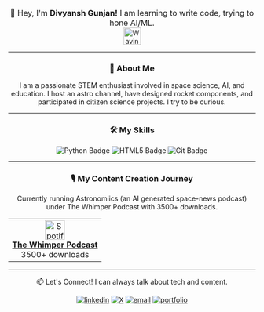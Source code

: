 <div align="center">

<div style="font-size:16px">👋 Hey, I'm <b>Divyansh Gunjan!</b> I am learning to write code, trying to hone AI/ML.</div> <img src="https://media1.giphy.com/media/v1.Y2lkPTc5MGI3NjExdjk0MGZ1ZjZndXR5Nmt5a3RycmlkdWxmZTQ5cmJrZDQ3d3d1dDBtZiZlcD12MV9pbnRlcm5hb19naWZfYnlfaWQmY3Q9cw/4xxzGU0LelJmZ1Kulx/giphy.gif" alt="Waving Hand" style="height: 2.5em; vertical-align: middle;" align="center">
</div>

---
<div align="center">
<h3>🚀 About Me</h3>

<p>
I am a passionate STEM enthusiast involved in space science, AI, and education. I host an astro channel, have designed rocket components, and participated in citizen science projects. I try to be curious.</p>
</div>

---
<div align="center">
<h3>🛠️ My Skills</h3>

<p>
<img src="https://img.shields.io/badge/Python-3776AB?style=for-the-badge&logo=python&logoColor=white" alt="Python Badge"/>
<img src="https://img.shields.io/badge/HTML5-E34F26?style=for-the-badge&logo=html5&logoColor=white" alt="HTML5 Badge"/>
<img src="https://img.shields.io/badge/Git-F05032?style=for-the-badge&logo=git&logoColor=white" alt="Git Badge"/>
</p>
</div>

---
<div align="center">
<h3>🎙️ My Content Creation Journey</h3>
Currently running Astronomiics (an AI generated space-news podcast) under The Whimper Podcast with 3500+ downloads.

<table align="center">
<tr>
<td align="center">
<a href="https://open.spotify.com/show/7xB04oc0PX9A485OUX7sUC" target="_blank">
<img src="https://www.vectorlogo.zone/logos/spotify/spotify-icon.svg" width="40px" alt="Spotify Podcast"/>
<br />
<strong>The Whimper Podcast</strong>
</a>
<br />
<!-- <img src="" alt="Podcast Downloads"/> -->3500+ downloads
</td>
</tr>
</table>
</div>

---
<div align="center">
📫 Let's Connect! I can always talk about tech and content.

<!-- <p>&nbsp;</p> -->
<p align="center">
<!-- <a href="https://www.linkedin.com/in/divgunjan/" target="_blank">
<img src="https://img.icons8.com/?size=100&id=xuvGCOXi8Wyg&format=png&color=000000" alt="LinkedIn"style="height:3rem"/>
</a> -->

[![linkedin](https://img.shields.io/badge/Linkedin-blue)](https://www.linkedin.com/in/divgunjan/)
[![X](https://img.shields.io/badge/X.com-black)](https://x.com/div_gunjan)
[![email](https://img.shields.io/badge/Gmail-red)](mailto:yourname@example.com)
[![portfolio](https://img.shields.io/badge/Folio↗-blueviolet)](https://divgunjan.github.io/)

</p>
</div>
